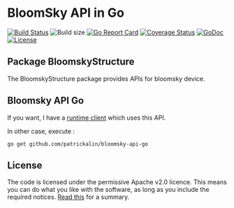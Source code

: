 # BloomSky API in Go

[![Build Status](https://travis-ci.org/patrickalin/bloomsky-api-go.svg?branch=master)](https://travis-ci.org/patrickalin/bloomsky-api-go)
![Build size](https://reposs.herokuapp.com/?path=patrickalin/bloomsky-api-go)
[![Go Report Card](https://goreportcard.com/badge/github.com/patrickalin/bloomsky-api-go)](https://goreportcard.com/report/github.com/patrickalin/bloomsky-api-go)
[![Coverage Status](https://coveralls.io/repos/github/patrickalin/bloomsky-api-go/badge.svg)](https://coveralls.io/github/patrickalin/bloomsky-api-go)
[![GoDoc](http://godoc.org/github.com/patrickalin/bloomsky-api-go?status.svg)](http://godoc.org/github.com/patrickalin/bloomsky-api-go)
[![License](https://img.shields.io/badge/License-Apache%202.0-blue.svg)](https://opensource.org/licenses/Apache-2.0)

## Package BloomskyStructure

The BloomskyStructure package provides APIs for bloomsky device.

## Bloomsky API Go

If you want, I have a [runtime client](https://github.com/patrickalin/bloomsky-client-go) which uses this API. 

In other case, execute :

    go get github.com/patrickalin/bloomsky-api-go

## License

The code is licensed under the permissive Apache v2.0 licence. This means you can do what you like with the software, as long as you include the required notices. [Read this](https://tldrlegal.com/license/apache-license-2.0-(apache-2.0)) for a summary.
